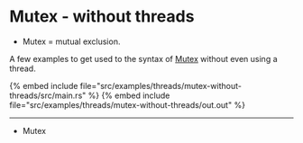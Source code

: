 # Mutex - without threads

* Mutex = mutual exclusion.

A few examples to get used to the syntax of [Mutex](https://doc.rust-lang.org/std/sync/struct.Mutex.html) without even using a thread.

{% embed include file="src/examples/threads/mutex-without-threads/src/main.rs" %}
{% embed include file="src/examples/threads/mutex-without-threads/out.out" %}

---

* Mutex


